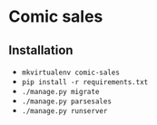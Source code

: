 # Comic sales

## Installation

- `mkvirtualenv comic-sales`
- `pip install -r requirements.txt`
- `./manage.py migrate`
- `./manage.py parsesales`
- `./manage.py runserver`
